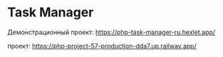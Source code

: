 
# Task Manager

Демонстрационный проект:
https://php-task-manager-ru.hexlet.app/

проект: https://php-project-57-production-dda7.up.railway.app/
